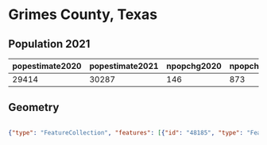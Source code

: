 # Grimes County, Texas

## Population 2021

| popestimate2020 | popestimate2021 | npopchg2020 | npopchg2021 | births2020 | births2021 | deaths2020 | deaths2021 | naturalchg2020 | naturalchg2021 | internationalmig2020 | internationalmig2021 | domesticmig2020 | domesticmig2021 | netmig2020 | netmig2021 |  rbirth2021  |  rdeath2021  | rnaturalchg2021 | rinternationalmig2021 | rdomesticmig2021 | rnetmig2021  |
|-----------------|-----------------|-------------|-------------|------------|------------|------------|------------|----------------|----------------|----------------------|----------------------|-----------------|-----------------|------------|------------|--------------|--------------|-----------------|-----------------------|------------------|--------------|
| 29414           | 30287           | 146         | 873         | 72         | 291        | 85         | 327        | -13            | -36            | 0                    | 1                    | 159             | 920             | 159        | 921        | 9.7485804258 | 10.954590375 | -1.20600995     | 0.0335002764          | 30.820254267     | 30.853754543|

## Geometry

```geojson

{"type": "FeatureCollection", "features": [{"id": "48185", "type": "Feature", "geometry": {"type": "MultiPolygon", "coordinates": [[[[-96.150257942, 30.381366331], [-96.152211067, 30.404242255], [-96.147084114, 30.411566473], [-96.139475064, 30.418402411], [-96.097523567, 30.445827541], [-96.091867642, 30.451605536], [-96.090077278, 30.460150458], [-96.128325976, 30.479763088], [-96.140207486, 30.489610093], [-96.159494595, 30.530707098], [-96.175160286, 30.579169012], [-96.183176236, 30.619655666], [-96.186187304, 30.655340887], [-96.185699023, 30.69143301], [-96.178781705, 30.800360419], [-96.179554817, 30.831732489], [-96.126323847, 30.826505608], [-95.863051911, 30.864119592], [-95.830232933, 30.630278641], [-95.817965939, 30.503033663], [-95.804343952, 30.337794696], [-95.804298955, 30.245564719], [-95.923275924, 30.237277719], [-95.953765918, 30.236958727], [-96.090646939, 30.231634833], [-96.081532356, 30.244208075], [-96.073312955, 30.264715887], [-96.068837043, 30.287380276], [-96.073312955, 30.305609442], [-96.092111783, 30.313096421], [-96.111805793, 30.317157347], [-96.128977017, 30.326849677], [-96.136952278, 30.341864325], [-96.129302538, 30.360296942], [-96.150257942, 30.381366331]]]]}, "properties": {}}]}
```

